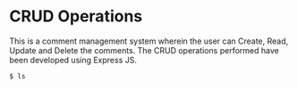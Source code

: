 # CRUD Operations
This is a comment management system wherein the user can Create, Read, Update and Delete the comments. The CRUD operations performed have been developed using Express JS.

`$ ls`
